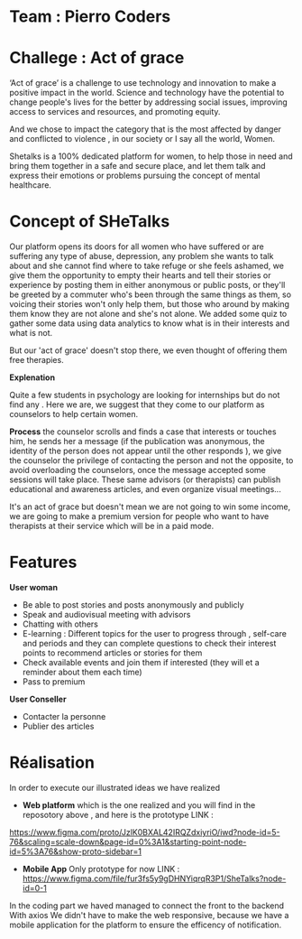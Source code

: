 # Team : Pierro Coders 
# Challege : Act of grace 
 ‘Act of grace’ is a challenge  to use technology and innovation to make a positive impact in the world. Science and technology have the potential to change people's lives for the better by addressing social issues, improving access to services and resources, and promoting
equity. 

And we chose to impact the category that is the most affected by danger and conflicted to violence , in our society or I say all the world, Women.

   
Shetalks is a 100% dedicated platform for women, to help those in need and bring them together in a safe and secure place, and let them talk and express their emotions or problems  pursuing the concept of mental healthcare.

# Concept of SHeTalks

  Our platform opens its doors for all women who have suffered or are suffering any type of abuse, depression, any problem she wants to talk about and she cannot find where to take refuge or she feels ashamed, we give them the opportunity to empty their hearts and tell their stories or experience by posting them in either anonymous or public posts, or they'll be greeted by a commuter who's been through the same things as them, so voicing their stories won't only help them, but those who around by making them know they are not alone and she's not alone. We added some quiz to gather some data  using data analytics to know what is in their interests and what is not.

But our 'act of grace' doesn't stop there, we even thought of offering them free therapies.

 **Explenation**
 
 Quite a few students in psychology are looking for internships but do not find any . Here we are, we suggest that they come to our platform as counselors to help certain women. 
  
**Process** 
   the counselor scrolls and finds a case that interests or touches him, he sends her a message (if the publication was anonymous, the identity of the person does not appear until the other responds ), we give the counselor the privilege of contacting the person and not the opposite, to avoid overloading the counselors, once the message accepted some sessions will take place. These same advisors (or therapists) can publish educational and awareness articles, and even organize visual meetings...


 It's an act of grace but doesn't mean we are not going to win some income, we are going to make a premium version for people who want to have therapists at their service which will be in a paid mode.

# Features


**User woman** 
- Be able to post stories and posts anonymously and publicly
- Speak and audiovisual meeting with advisors
- Chatting with others
- E-learning : Different topics for the user to progress through , self-care and periods and they can complete questions to check their interest points to recommend articles or stories for them
- Check available events and join them if interested (they will et a reminder about them each time) 
- Pass to premium 
 

**User Conseller**
- Contacter la personne
- Publier des articles 



 

# Réalisation
 In order to execute our illustrated ideas  we have realized
- **Web platform** which is the one realized and you will find in the reposotory above , and here is  the prototype LINK :

https://www.figma.com/proto/JzlK0BXAL42IRQZdxiyriO/iwd?node-id=5-76&scaling=scale-down&page-id=0%3A1&starting-point-node-id=5%3A76&show-proto-sidebar=1



- **Mobile App** Only prototype for now  LINK :
https://www.figma.com/file/fur3fs5y9gDHNYiqrqR3P1/SheTalks?node-id=0-1

In the coding part we haved managed to connect the front to the backend 
With axios 
We didn't have to make the web responsive, because we have a mobile application for the platform to ensure the efficency of notification.
